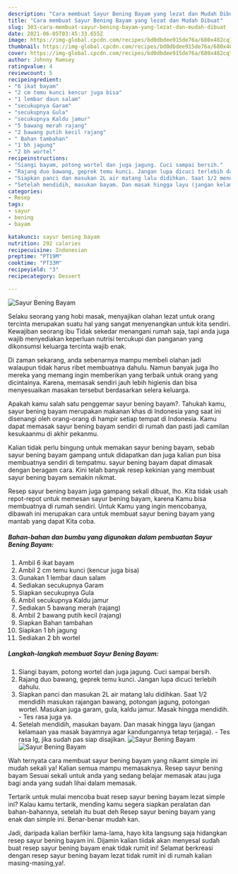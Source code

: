 ```yaml
---
description: "Cara membuat Sayur Bening Bayam yang lezat dan Mudah Dibuat"
title: "Cara membuat Sayur Bening Bayam yang lezat dan Mudah Dibuat"
slug: 303-cara-membuat-sayur-bening-bayam-yang-lezat-dan-mudah-dibuat
date: 2021-06-05T03:45:33.655Z
image: https://img-global.cpcdn.com/recipes/bd0dbdee915de76a/680x482cq70/sayur-bening-bayam-foto-resep-utama.jpg
thumbnail: https://img-global.cpcdn.com/recipes/bd0dbdee915de76a/680x482cq70/sayur-bening-bayam-foto-resep-utama.jpg
cover: https://img-global.cpcdn.com/recipes/bd0dbdee915de76a/680x482cq70/sayur-bening-bayam-foto-resep-utama.jpg
author: Johnny Ramsey
ratingvalue: 4
reviewcount: 5
recipeingredient:
- "6 ikat bayam"
- "2 cm temu kunci kencur juga bisa"
- "1 lembar daun salam"
- "secukupnya Garam"
- "secukupnya Gula"
- "secukupnya Kaldu jamur"
- "5 bawang merah rajang"
- "2 bawang putih kecil rajang"
- " Bahan tambahan"
- "1 bh jagung"
- "2 bh wortel"
recipeinstructions:
- "Siangi bayam, potong wortel dan juga jagung. Cuci sampai bersih."
- "Rajang duo bawang, geprek temu kunci. Jangan lupa dicuci terlebih dahulu."
- "Siapkan panci dan masukan 2L air matang lalu didihkan. Saat 1/2 mendidih masukan rajangan bawang, potongan jagung, potongan wortel. Masukan juga garam, gula, kaldu jamur. Masak hingga mendidih. Tes rasa juga ya."
- "Setelah mendidih, masukan bayam. Dan masak hingga layu (jangan kelamaan yaa masak bayamnya agar kandungannya tetap terjaga). Tes rasa lg, jika sudah pas siap disajikan."
categories:
- Resep
tags:
- sayur
- bening
- bayam

katakunci: sayur bening bayam 
nutrition: 292 calories
recipecuisine: Indonesian
preptime: "PT19M"
cooktime: "PT33M"
recipeyield: "3"
recipecategory: Dessert

---
```



![Sayur Bening Bayam](https://img-global.cpcdn.com/recipes/bd0dbdee915de76a/680x482cq70/sayur-bening-bayam-foto-resep-utama.jpg)

Selaku seorang yang hobi masak, menyajikan olahan lezat untuk orang tercinta merupakan suatu hal yang sangat menyenangkan untuk kita sendiri. Kewajiban seorang ibu Tidak sekedar menangani rumah saja, tapi anda juga wajib menyediakan keperluan nutrisi tercukupi dan panganan yang dikonsumsi keluarga tercinta wajib enak.

Di zaman  sekarang, anda sebenarnya mampu membeli olahan jadi walaupun tidak harus ribet membuatnya dahulu. Namun banyak juga lho mereka yang memang ingin memberikan yang terbaik untuk orang yang dicintainya. Karena, memasak sendiri jauh lebih higienis dan bisa menyesuaikan masakan tersebut berdasarkan selera keluarga. 



Apakah kamu salah satu penggemar sayur bening bayam?. Tahukah kamu, sayur bening bayam merupakan makanan khas di Indonesia yang saat ini disenangi oleh orang-orang di hampir setiap tempat di Indonesia. Kamu dapat memasak sayur bening bayam sendiri di rumah dan pasti jadi camilan kesukaanmu di akhir pekanmu.

Kalian tidak perlu bingung untuk memakan sayur bening bayam, sebab sayur bening bayam gampang untuk didapatkan dan juga kalian pun bisa membuatnya sendiri di tempatmu. sayur bening bayam dapat dimasak dengan beragam cara. Kini telah banyak resep kekinian yang membuat sayur bening bayam semakin nikmat.

Resep sayur bening bayam juga gampang sekali dibuat, lho. Kita tidak usah repot-repot untuk memesan sayur bening bayam, karena Kamu bisa membuatnya di rumah sendiri. Untuk Kamu yang ingin mencobanya, dibawah ini merupakan cara untuk membuat sayur bening bayam yang mantab yang dapat Kita coba.

<!--inarticleads1-->

##### Bahan-bahan dan bumbu yang digunakan dalam pembuatan Sayur Bening Bayam:

1. Ambil 6 ikat bayam
1. Ambil 2 cm temu kunci (kencur juga bisa)
1. Gunakan 1 lembar daun salam
1. Sediakan secukupnya Garam
1. Siapkan secukupnya Gula
1. Ambil secukupnya Kaldu jamur
1. Sediakan 5 bawang merah (rajang)
1. Ambil 2 bawang putih kecil (rajang)
1. Siapkan  Bahan tambahan
1. Siapkan 1 bh jagung
1. Sediakan 2 bh wortel




<!--inarticleads2-->

##### Langkah-langkah membuat Sayur Bening Bayam:

1. Siangi bayam, potong wortel dan juga jagung. Cuci sampai bersih.
1. Rajang duo bawang, geprek temu kunci. Jangan lupa dicuci terlebih dahulu.
1. Siapkan panci dan masukan 2L air matang lalu didihkan. Saat 1/2 mendidih masukan rajangan bawang, potongan jagung, potongan wortel. Masukan juga garam, gula, kaldu jamur. Masak hingga mendidih. - Tes rasa juga ya.
1. Setelah mendidih, masukan bayam. Dan masak hingga layu (jangan kelamaan yaa masak bayamnya agar kandungannya tetap terjaga). - Tes rasa lg, jika sudah pas siap disajikan.
<img src="//assets-global.cpcdn.com/assets/icons/button_play-2c75c40dde080a61004c1f40b05d8f140eaff45d7e9e6481dc71c63d2e7c4909.png" alt="Sayur Bening Bayam"><img src="https://img-global.cpcdn.com/steps/b8fb267453fbb296/160x128cq70/sayur-bening-bayam-langkah-memasak-4-foto.jpg" alt="Sayur Bening Bayam">



Wah ternyata cara membuat sayur bening bayam yang nikamt simple ini mudah sekali ya! Kalian semua mampu memasaknya. Resep sayur bening bayam Sesuai sekali untuk anda yang sedang belajar memasak atau juga bagi anda yang sudah lihai dalam memasak.

Tertarik untuk mulai mencoba buat resep sayur bening bayam lezat simple ini? Kalau kamu tertarik, mending kamu segera siapkan peralatan dan bahan-bahannya, setelah itu buat deh Resep sayur bening bayam yang enak dan simple ini. Benar-benar mudah kan. 

Jadi, daripada kalian berfikir lama-lama, hayo kita langsung saja hidangkan resep sayur bening bayam ini. Dijamin kalian tiidak akan menyesal sudah buat resep sayur bening bayam enak tidak rumit ini! Selamat berkreasi dengan resep sayur bening bayam lezat tidak rumit ini di rumah kalian masing-masing,ya!.


